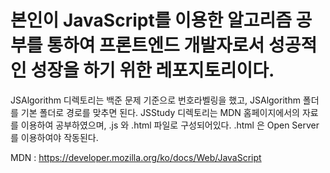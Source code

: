
# 본인이 JavaScript를 이용한 알고리즘 공부를 통하여 프론트엔드 개발자로서 성공적인 성장을 하기 위한 레포지토리이다.

JSAlgorithm 디렉토리는 백준 문제 기준으로 번호라벨링을 했고, JSAlgorithm 폴더를 기본 폴더로 경로를 맞추면 된다.
JSStudy 디렉토리는 MDN 홈페이지에서의 자료를 이용하여 공부하였으며, .js 와 .html 파일로 구성되어있다. .html 은 Open Server 를 이용하여야 작동된다.

MDN : https://developer.mozilla.org/ko/docs/Web/JavaScript
